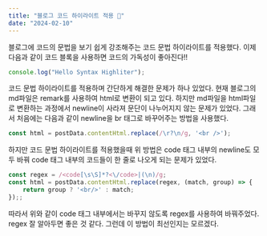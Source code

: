 ```yaml
---
title: "블로그 코드 하이라이트 적용 🎨"
date: "2024-02-10"
---
```


블로그에 코드의 문법을 보기 쉽게 강조해주는 코드 문법 하이라이트를 적용했다. 이제 다음과 같이 코드 블록을 사용하면 코드의 가독성이 좋아진다!!

```ts
console.log("Hello Syntax Highliter");
```

코드 문법 하이라이트를 적용하며 간단하게 해결한 문제가 하나 있었다. 현재 블로그의 md파일은 remark를 사용하여 html로 변환이 되고 있다. 하지만 md파일을 html파일로 변환하는 과정에서 newline이 사라져 문단이 나누어지지 않는 문제가 있었다. 그래서 처음에는 다음과 같이 newline을 br 태그로 바꾸어주는 방법을 사용했다.

```ts
const html = postData.contentHtml.replace(/\r?\n/g, '<br />');
```

하지만 코드 문법 하이라이트를 적용했을때 위 방법은 code 태그 내부의 newline도 모두 바꿔 code 태그 내부의 코드들이 한 줄로 나오게 되는 문제가 있었다.

```ts
const regex = /<code[\s\S]*?<\/code>|(\n)/g;
const html = postData.contentHtml.replace(regex, (match, group) => {
    return group ? '<br/>' : match;
});;
```

따라서 위와 같이 code 태그 내부에서는 바꾸지 않도록 regex를 사용하여 바꿔주었다. regex 잘 알아두면 좋은 것 같다. 그런데 이 방법이 최선인지는 모르겠다.
